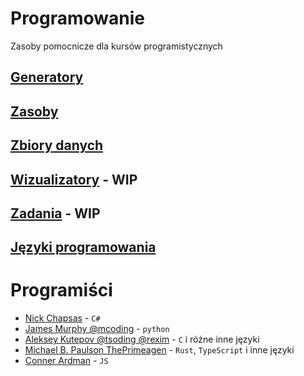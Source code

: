 # Programowanie

Zasoby pomocnicze dla kursów programistycznych

## [Generatory](Generatory)

## [Zasoby](Zasoby)

## [Zbiory danych](Zbiory_danych)

## [Wizualizatory](Wizualizatory) - WIP

## [Zadania](Zadania) - WIP

## [Języki programowania](Jezyki_programowania)

# Programiści

- [Nick Chapsas](https://www.youtube.com/@nickchapsas) - `C#`
- [James Murphy @mcoding](https://www.youtube.com/@mCoding) - `python`
- [Aleksey Kutepov @tsoding @rexim](https://www.youtube.com/@tsoding) - `C` i różne inne języki
- [Michael B. Paulson ThePrimeagen](https://www.youtube.com/ThePrimeagen) - `Rust`, `TypeScript` i inne języki
- [Conner Ardman](https://www.youtube.com/@ConnerArdman) - `JS`
